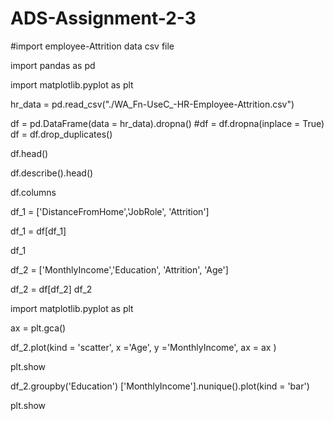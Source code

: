 # ADS-Assignment-2-3

#import employee-Attrition data csv file

import pandas as pd

import matplotlib.pyplot as plt

hr_data = pd.read_csv("./WA_Fn-UseC_-HR-Employee-Attrition.csv")

df = pd.DataFrame(data = hr_data).dropna()
#df = df.dropna(inplace = True)
df = df.drop_duplicates()

df.head()

df.describe().head()

df.columns


df_1 = ['DistanceFromHome','JobRole', 'Attrition']

df_1 = df[df_1]

df_1



df_2 = ['MonthlyIncome','Education', 'Attrition', 'Age']

df_2 = df[df_2]
df_2

import matplotlib.pyplot as plt

ax = plt.gca()

df_2.plot(kind = 'scatter', x ='Age', y ='MonthlyIncome', ax = ax )

plt.show

df_2.groupby('Education') ['MonthlyIncome'].nunique().plot(kind = 'bar')

plt.show






















